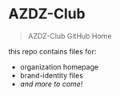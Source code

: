 # AZDZ-Club

> AZDZ-Club GitHub Home

this repo contains files for:

- organization homepage
- brand-identity files
- *and more to come!*
